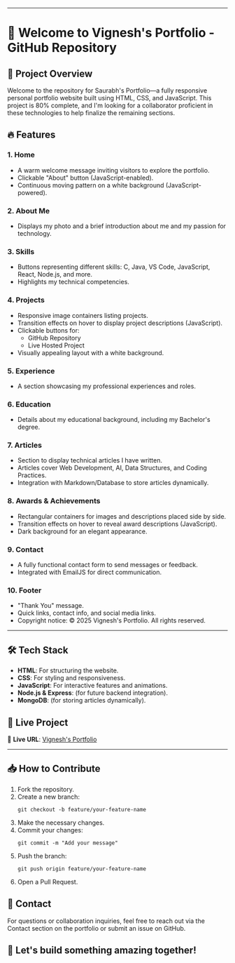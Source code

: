
---
<body>
    <div class="container">
        <h1>🚀 Welcome to Vignesh's Portfolio - GitHub Repository</h1>
        <h2>🌟 Project Overview</h2>
        <p>Welcome to the repository for Saurabh's Portfolio—a fully responsive personal portfolio website built using HTML, CSS, and JavaScript. This project is 80% complete, and I'm looking for a collaborator proficient in these technologies to help finalize the remaining sections.</p>
        <h2>🔥 Features</h2>
        <h3>1. Home</h3>
        <ul>
            <li>A warm welcome message inviting visitors to explore the portfolio.</li>
            <li>Clickable "About" button (JavaScript-enabled).</li>
            <li>Continuous moving pattern on a white background (JavaScript-powered).</li>
        </ul>
        <h3>2. About Me</h3>
        <ul>
            <li>Displays my photo and a brief introduction about me and my passion for technology.</li>
        </ul>
        <h3>3. Skills</h3>
        <ul>
            <li>Buttons representing different skills: C, Java, VS Code, JavaScript, React, Node.js, and more.</li>
            <li>Highlights my technical competencies.</li>
        </ul>
        <h3>4. Projects</h3>
        <ul>
            <li>Responsive image containers listing projects.</li>
            <li>Transition effects on hover to display project descriptions (JavaScript).</li>
            <li>Clickable buttons for:
                <ul>
                    <li>GitHub Repository</li>
                    <li>Live Hosted Project</li>
                </ul>
            </li>
            <li>Visually appealing layout with a white background.</li>
        </ul>
        <h3>5. Experience</h3>
        <ul>
            <li>A section showcasing my professional experiences and roles.</li>
        </ul>
        <h3>6. Education</h3>
        <ul>
            <li>Details about my educational background, including my Bachelor's degree.</li>
        </ul>
        <h3>7. Articles</h3>
        <ul>
            <li>Section to display technical articles I have written.</li>
            <li>Articles cover Web Development, AI, Data Structures, and Coding Practices.</li>
            <li>Integration with Markdown/Database to store articles dynamically.</li>
        </ul>
        <h3>8. Awards & Achievements</h3>
        <ul>
            <li>Rectangular containers for images and descriptions placed side by side.</li>
            <li>Transition effects on hover to reveal award descriptions (JavaScript).</li>
            <li>Dark background for an elegant appearance.</li>
        </ul>
        <h3>9. Contact</h3>
        <ul>
            <li>A fully functional contact form to send messages or feedback.</li>
            <li>Integrated with EmailJS for direct communication.</li>
        </ul>
        <h3>10. Footer</h3>
        <ul>
            <li>"Thank You" message.</li>
            <li>Quick links, contact info, and social media links.</li>
            <li>Copyright notice: © 2025 Vignesh's Portfolio. All rights reserved.</li>
        </ul>

        
 ---
 <h2>🛠️ Tech Stack</h2>
        <ul>
            <li><strong>HTML</strong>: For structuring the website.</li>
            <li><strong>CSS</strong>: For styling and responsiveness.</li>
            <li><strong>JavaScript</strong>: For interactive features and animations.</li>
            <li><strong>Node.js & Express</strong>: (for future backend integration).</li>
            <li><strong>MongoDB</strong>: (for storing articles dynamically).</li>
        </ul>
        <h2>🎯 Live Project</h2>
        <p>🔗 <strong>Live URL</strong>: <a href="[https://my-portfolio-vignrshs-projects.vercel.app/]">Vignesh's Portfolio</a></p>
        

---
 <h2>📥 How to Contribute</h2>
        <ol>
            <li>Fork the repository.</li>
            <li>Create a new branch:
                <pre><code>git checkout -b feature/your-feature-name</code></pre>
            </li>
            <li>Make the necessary changes.</li>
            <li>Commit your changes:
                <pre><code>git commit -m "Add your message"</code></pre>
            </li>
            <li>Push the branch:
                <pre><code>git push origin feature/your-feature-name</code></pre>
            </li>
            <li>Open a Pull Request.</li>
        </ol>
        <h2>📧 Contact</h2>
        <p>For questions or collaboration inquiries, feel free to reach out via the Contact section on the portfolio or submit an issue on GitHub.</p>
        <h2>🚀 Let's build something amazing together!</h2>
    </div>
</body>
</html>

